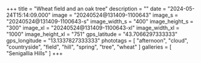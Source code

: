 +++
title = "Wheat field and an oak tree"
description = ""
date = "2024-05-24T15:14:09.000"
image = "20240524@131409-1100643"
image_s = "20240524@131409-1100643-s"
image_width_s = "400"
image_height_s = "300"
image_xl = "20240524@131409-1100643-xl"
image_width_xl = "1000"
image_height_xl = "751"
gps_latitude = "43.7066297333333"
gps_longitude = "13.1337827333333"
phototags = [ "afternoon", "cloud", "countryside", "field", "hill", "spring", "tree", "wheat" ]
galleries = [ "Senigallia Hills" ]
+++
